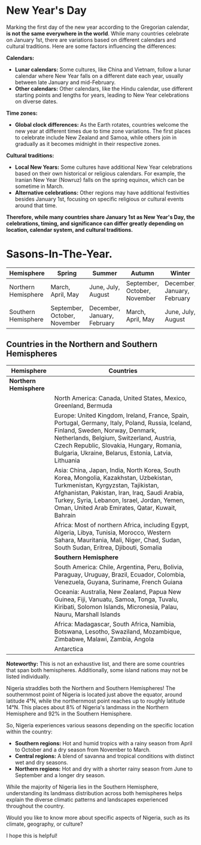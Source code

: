 # New Year's Day

Marking the first day of the new year according to the Gregorian calendar, **is not the same everywhere in the world**. While many countries celebrate on January 1st, there are variations based on different calendars and cultural traditions. Here are some factors influencing the differences:

**Calendars:**

* **Lunar calendars:** Some cultures, like China and Vietnam, follow a lunar calendar where New Year falls on a different date each year, usually between late January and mid-February.
* **Other calendars:** Other calendars, like the Hindu calendar, use different starting points and lengths for years, leading to New Year celebrations on diverse dates.

**Time zones:**

* **Global clock differences:** As the Earth rotates, countries welcome the new year at different times due to time zone variations. The first places to celebrate include New Zealand and Samoa, while others join in gradually as it becomes midnight in their respective zones.

**Cultural traditions:**

* **Local New Years:** Some cultures have additional New Year celebrations based on their own historical or religious calendars. For example, the Iranian New Year (Nowruz) falls on the spring equinox, which can be sometime in March.
* **Alternative celebrations:** Other regions may have additional festivities besides January 1st, focusing on specific religious or cultural events around that time.

**Therefore, while many countries share January 1st as New Year's Day, the celebrations, timing, and significance can differ greatly depending on location, calendar system, and cultural traditions.**


# Sasons-In-The-Year.

| Hemisphere | Spring | Summer | Autumn | Winter |
| --- | --- | --- | --- | --- |
| Northern Hemisphere | March, April, May | June, July, August | September, October, November | December, January, February |
| Southern Hemisphere | September, October, November | December, January, February | March, April, May | June, July, August |


## Countries in the Northern and Southern Hemispheres

| Hemisphere | Countries |
|---|---|
| **Northern Hemisphere** |  |
| | North America: Canada, United States, Mexico, Greenland, Bermuda |
| | Europe: United Kingdom, Ireland, France, Spain, Portugal, Germany, Italy, Poland, Russia, Iceland, Finland, Sweden, Norway, Denmark, Netherlands, Belgium, Switzerland, Austria, Czech Republic, Slovakia, Hungary, Romania, Bulgaria, Ukraine, Belarus, Estonia, Latvia, Lithuania |
| | Asia: China, Japan, India, North Korea, South Korea, Mongolia, Kazakhstan, Uzbekistan, Turkmenistan, Kyrgyzstan, Tajikistan, Afghanistan, Pakistan, Iran, Iraq, Saudi Arabia, Turkey, Syria, Lebanon, Israel, Jordan, Yemen, Oman, United Arab Emirates, Qatar, Kuwait, Bahrain |
| | Africa: Most of northern Africa, including Egypt, Algeria, Libya, Tunisia, Morocco, Western Sahara, Mauritania, Mali, Niger, Chad, Sudan, South Sudan, Eritrea, Djibouti, Somalia |
| | **Southern Hemisphere** | |
| | South America: Chile, Argentina, Peru, Bolivia, Paraguay, Uruguay, Brazil, Ecuador, Colombia, Venezuela, Guyana, Suriname, French Guiana |
| | Oceania: Australia, New Zealand, Papua New Guinea, Fiji, Vanuatu, Samoa, Tonga, Tuvalu, Kiribati, Solomon Islands, Micronesia, Palau, Nauru, Marshall Islands |
| | Africa: Madagascar, South Africa, Namibia, Botswana, Lesotho, Swaziland, Mozambique, Zimbabwe, Malawi, Zambia, Angola |
| | Antarctica | 

**Noteworthy:** 
This is not an exhaustive list, and there are some countries that span both hemispheres. Additionally, some island nations may not be listed individually.

Nigeria straddles both the Northern and Southern Hemispheres! The southernmost point of Nigeria is located just above the equator, around latitude 4°N, while the northernmost point reaches up to roughly latitude 14°N. This places about 8% of Nigeria's landmass in the Northern Hemisphere and 92% in the Southern Hemisphere.

So, Nigeria experiences various seasons depending on the specific location within the country:

* **Southern regions:** Hot and humid tropics with a rainy season from April to October and a dry season from November to March.
* **Central regions:** A blend of savanna and tropical conditions with distinct wet and dry seasons.
* **Northern regions:** Hot and dry with a shorter rainy season from June to September and a longer dry season.

While the majority of Nigeria lies in the Southern Hemisphere, understanding its landmass distribution across both hemispheres helps explain the diverse climatic patterns and landscapes experienced throughout the country.

Would you like to know more about specific aspects of Nigeria, such as its climate, geography, or culture?

I hope this is helpful!

